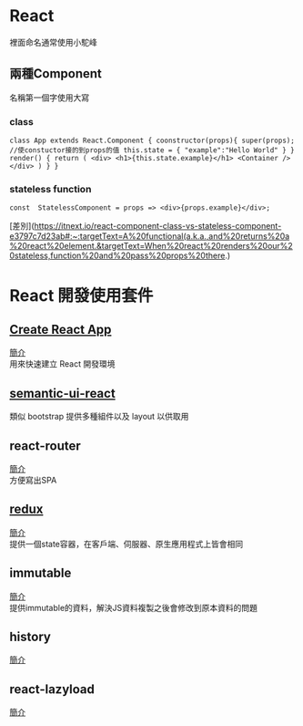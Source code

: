 # React
裡面命名通常使用小駝峰

## 兩種Component
名稱第一個字使用大寫

### class
`class App extends React.Component {
    coonstructor(props){
        super(props); //使constuctor接的到props的值
        this.state = {
            "example":"Hello World"
        }
    }
    render() {
        return (
            <div>
                <h1>{this.state.example}</h1>
                <Container />
            </div>
        )
    }
}`

### stateless function 
`
    const  StatelessComponent = props => <div>{props.example}</div>;
`

[差別](https://itnext.io/react-component-class-vs-stateless-component-e3797c7d23ab#:~:targetText=A%20functional(a.k.a.,and%20returns%20a%20react%20element.&targetText=When%20react%20renders%20our%20stateless,function%20and%20pass%20props%20there.)



# React 開發使用套件

## [Create React App](https://github.com/facebook/create-react-app)
[簡介](https://github.com/alex1290/react-study/blob/master/guide/create-react-app.md) </br >
用來快速建立 React 開發環境

## [semantic-ui-react](https://react.semantic-ui.com/)
類似 bootstrap 提供多種組件以及 layout 以供取用

## react-router
[簡介](https://github.com/alex1290/react-study/blob/master/guide/react-router.md) </br >
方便寫出SPA

## [redux](https://chentsulin.github.io/redux/)
[簡介](https://github.com/alex1290/react-study/blob/master/guide/redux.md) </br >
提供一個state容器，在客戶端、伺服器、原生應用程式上皆會相同

## immutable
[簡介](https://github.com/alex1290/react-study/blob/master/guide/immutable.md) </br >
提供immutable的資料，解決JS資料複製之後會修改到原本資料的問題

## history
[簡介](https://github.com/alex1290/react-study/blob/master/guide/history.md) </br >

## react-lazyload
[簡介](https://github.com/alex1290/react-study/blob/master/guide/react-lazyload.md) </br >

